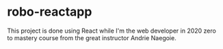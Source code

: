 # robo-reactapp
This project is done using React while I'm the web developer in 2020 zero to mastery course from the great instructor Andrie Naegoie.
